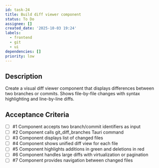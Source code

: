 ```yaml
---
id: task-24
title: Build diff viewer component
status: To Do
assignee: []
created_date: '2025-10-03 19:24'
labels:
  - frontend
  - git
  - ui
dependencies: []
priority: low
---
```


## Description

<!-- SECTION:DESCRIPTION:BEGIN -->
Create a visual diff viewer component that displays differences between two branches or commits. Shows file-by-file changes with syntax highlighting and line-by-line diffs.
<!-- SECTION:DESCRIPTION:END -->

## Acceptance Criteria
<!-- AC:BEGIN -->
- [ ] #1 Component accepts two branch/commit identifiers as input
- [ ] #2 Component calls git_diff_branches Tauri command
- [ ] #3 Component displays list of changed files
- [ ] #4 Component shows unified diff view for each file
- [ ] #5 Component highlights additions in green and deletions in red
- [ ] #6 Component handles large diffs with virtualization or pagination
- [ ] #7 Component provides navigation between changed files
<!-- AC:END -->

